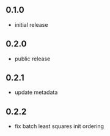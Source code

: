 ## 0.1.0

- initial release

## 0.2.0

- public release

## 0.2.1

- update metadata

## 0.2.2

- fix batch least squares init ordering
